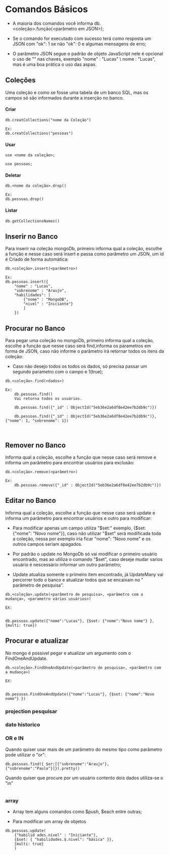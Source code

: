 # Comandos Básicos
- A maioria dos comandos você informa db.<coleção>.função(<parâmetro em JSON>);
 
- Se o comando for executado com sucesso terá como resposta um JSON com "ok": 1 se não "ok": 0 e algumas mensagens de erro;
 
- O parâmetro JSON segue o padrão de objeto JavaScript nele é opcional o uso de "" nas chaves, exemplo "nome" : "Lucas" \ nome : "Lucas", mas é uma boa prática o uso das aspas.

## Coleções

Uma coleção e como se fosse uma tabela de um banco SQL, mas os campos só são informados durante a inserção no banco.

#### Criar 
```
db.creatCollections("nome da Coleção")

Ex:
db.creatCollections("pessoas")
```

#### Usar
```
use <nome da coleção>;

use pessoas;
```
#### Deletar 
```
db.<nome da coleção>.drop()

Ex:
db.pessoas.drop()
```

#### Listar 
```
db.getCollectionsNames()
```

## Inserir no Banco
Para inserir na coleção mongoDb, primeiro informa qual a coleção, escolhe a função e nesse caso será insert e passa como parâmetro um JSON, um id é Criado de forma automática:

```
db.<coleção>.insert(<parâmetro>)

Ex:
db.pessoas.insert({
    "nome" : "Lucas",
    "sobrenome" : "Araujo",
    "habilidades": [
        {"nome" : "MongoDB",
        "nivel" : "Iniciante"}
        ]
    })
```
## Procurar no Banco
Para pegar uma coleção no mongoDb, primeiro informa qual a coleção, escolhe a função que nesse caso será find,informa os parametros em forma de JSON, caso não informe o parâmetro irá retornar todos os itens da coleção:
* Caso não desejo todos os todos os dados, só precisa passar um segundo parametro com o campo e 1(true);

```
db.<coleção>.find(<dados>)

Ex:
    db.pessoas.find()
    Vai retorna todos os usuários. 
    
    db.pessoas.find({"_id" : ObjectId("5eb36e2a6df8e42ee7b2db9c")})

    db.pessoas.find({"_id" : ObjectId("5eb36e2a6df8e42ee7b2db9c")},{"nome": 1, "sobrenome": 1})

        
```

## Remover no Banco
Informa qual a coleção, escolhe a função que nesse caso será remove e informa um parâmetro para encontrar usuários para exclusão:

```
db.<coleção>.remove(<parâmetro>)

Ex:
    db.pessoas.remove({"_id" : ObjectId("5eb36e2a6df8e42ee7b2db9c")})        
```

## Editar no Banco
Informa qual a coleção, escolhe a função que nesse caso será update e informa um parâmetro para encontrar usuários e outro para modificar:

* Para modificar apenas um campo utiliza "$set:" exemplo, {$set: {"nome": "Novo nome"}}, caso não utilizar "$set" será modificada toda a coleção, nessa por exemplo iria ficar "nome": "Novo nome" e os outros campos seriam apagados.

* Por padrão o update no MongoDb só vai modificar o primeiro usuário encontrado, mas ao utiliza o comando "$set", caso deseje mudar varios usuário é nescessário informar um outro parâmetro;

* Update atualiza somente o primeiro item encontrado, já UpdateMany vai percorrer todo o banco e atualizar todos que se encaixam no " parâmetro de pesquisa".

```
db.<coleção>.update(<parâmetro de pesquisa>, <parâmetro com a mudança>, <parametro vários usuários>)

EX:


db.pessoas.update({"nome":"Lucas"}, {$set: {"nome":"Novo nome"} }, {multi: true})

```

## Procurar e atualizar
No mongo é possivel pegar e atualizar um argumento com o FindOneAndUpdate.


```
db.<coleção>.FindOneAndUpdate(<parâmetro de pesquisa>, <parâmetro com a mudança>)

EX:


db.pessoas.FindOneAndUpdate({"nome":"Lucas"}, {$set: {"nome":"Novo nome"} })

```

### projection pesquisar 

### dato historico
### OR e IN

Quando quiser usar mais de um parâmetro do mesmo tipo como parâmetro pode utilizar o "or":
```
db.pessoas.find({ $or:[{"sobrenome":"Araujo"},{"sobrenome":"Paulo"}]}).pretty()

```
Quando quiser que procure por um usuário contento dois dados utiliza-se o "in"
```

```

### array

* Array tem alguns comandos como $push, $each entre outras;

* Para modificar um array de objetos
```
db.pessoas.update(
    {"habilid ades.nivel" : "Iniciante"}, 
    {$set: { "habilidades.$.nivel": "básica" }},
    {multi: true}
    )
```